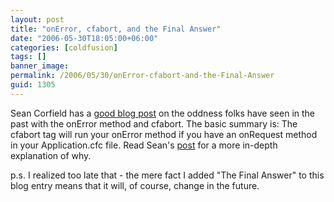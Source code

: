 ```yaml
---
layout: post
title: "onError, cfabort, and the Final Answer"
date: "2006-05-30T18:05:00+06:00"
categories: [coldfusion]
tags: []
banner_image: 
permalink: /2006/05/30/onError-cfabort-and-the-Final-Answer
guid: 1305
---
```


Sean Corfield has a <a href="http://corfield.org/blog/index.cfm/do/blog.entry/entry/onError_onRequest_and_cfabort">good blog post</a> on the oddness folks have seen in the past with the onError method and cfabort. The basic summary is: The cfabort tag will run your onError method if you have an onRequest method in your Application.cfc file. Read Sean's <a href="http://corfield.org/blog/index.cfm/do/blog.entry/entry/onError_onRequest_and_cfabort">post</a> for a more in-depth explanation of why.

p.s. I realized too late that - the mere fact I added "The Final Answer" to this blog entry means that it will, of course, change in the future.